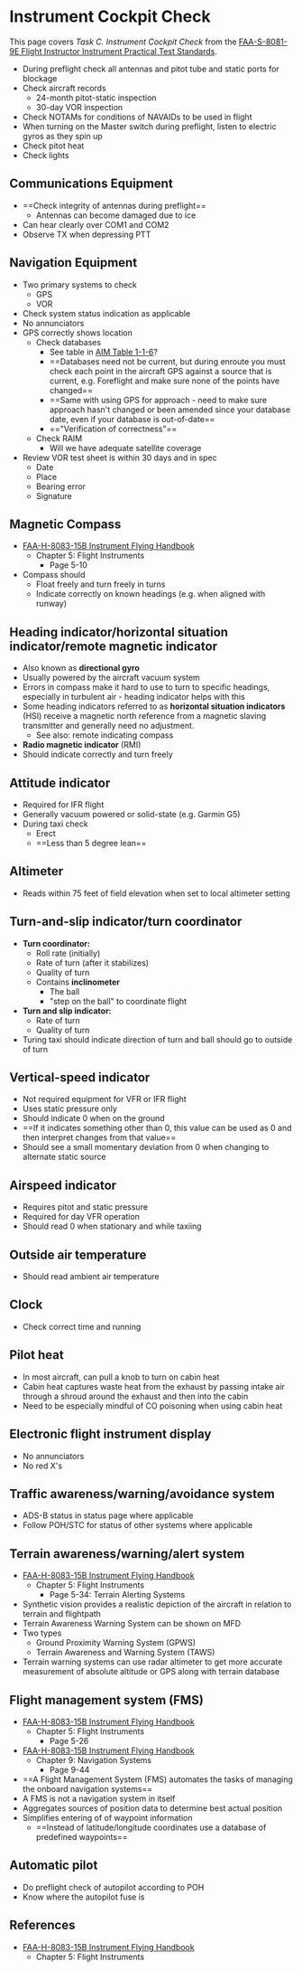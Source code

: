 # Instrument Cockpit Check

This page covers *Task C. Instrument Cockpit Check* from the [FAA-S-8081-9E Flight Instructor Instrument Practical Test Standards](https://www.faa.gov/training_testing/testing/acs/cfi_instrument_pts_9.pdf).

* During preflight check all antennas and pitot tube and static ports for blockage
* Check aircraft records
  * 24-month pitot-static inspection
  * 30-day VOR inspection
* Check NOTAMs for conditions of NAVAIDs to be used in flight
* When turning on the Master switch during preflight, listen to electric gyros as they spin up
* Check pitot heat
* Check lights

## Communications Equipment

* ==Check integrity of antennas during preflight==
  * Antennas can become damaged due to ice
* Can hear clearly over COM1 and COM2
* Observe TX when depressing PTT

## Navigation Equipment

* Two primary systems to check
  * GPS
  * VOR
* Check system status indication as applicable
* No annunciators
* GPS correctly shows location
  * Check databases
    * See table in [AIM Table 1-1-6](https://www.faa.gov/air_traffic/publications/atpubs/aim_html/chap1_section_1.html#ffAks301atcn)?
    * ==Databases need not be current, but during enroute you must check each point in the aircraft GPS against a source that is current, e.g. Foreflight and make sure none of the points have changed==
    * ==Same with using GPS for approach - need to make sure approach hasn't changed or been amended since your database date, even if your database is out-of-date==
    * =="Verification of correctness"==
  * Check RAIM
    * Will we have adequate satellite coverage
* Review VOR test sheet is within 30 days and in spec
  * Date
  * Place
  * Bearing error
  * Signature

## Magnetic Compass

* [FAA-H-8083-15B Instrument Flying Handbook](https://www.faa.gov/sites/faa.gov/files/regulations_policies/handbooks_manuals/aviation/FAA-H-8083-15B.pdf)
  * Chapter 5: Flight Instruments
    * Page 5-10
* Compass should
  * Float freely and turn freely in turns
  * Indicate correctly on known headings (e.g. when aligned with runway)

## Heading indicator/horizontal situation indicator/remote magnetic indicator

* Also known as **directional gyro**
* Usually powered by the aircraft vacuum system
* Errors in compass make it hard to use to turn to specific headings, especially in turbulent air - heading indicator helps with this
* Some heading indicators referred to as **horizontal situation indicators** (HSI) receive a magnetic north reference from a magnetic slaving transmitter and generally need no adjustment.
  * See also: remote indicating compass
* **Radio magnetic indicator** (RMI)
* Should indicate correctly and turn freely

## Attitude indicator

* Required for IFR flight
* Generally vacuum powered or solid-state (e.g. Garmin G5)
* During taxi check
  * Erect
  * ==Less than 5 degree lean==

## Altimeter

* Reads within 75 feet of field elevation when set to local altimeter setting

## Turn-and-slip indicator/turn coordinator

* **Turn coordinator:**
  * Roll rate (initially)
  * Rate of turn (after it stabilizes)
  * Quality of turn
  * Contains **inclinometer**
    * The ball
    * "step on the ball" to coordinate flight
* **Turn and slip indicator:**
  * Rate of turn
  * Quality of turn
* Turing taxi should indicate direction of turn and ball should go to outside of turn

## Vertical-speed indicator

* Not required equipment for VFR or IFR flight
* Uses static pressure only
* Should indicate 0 when on the ground
* ==If it indicates something other than 0, this value can be used as 0 and then interpret changes from that value==
* Should see a small momentary deviation from 0 when changing to alternate static source

## Airspeed indicator

* Requires pitot and static pressure
* Required for day VFR operation
* Should read 0 when stationary and while taxiing

## Outside air temperature

* Should read ambient air temperature

## Clock

* Check correct time and running

## Pilot heat

* In most aircraft, can pull a knob to turn on cabin heat
* Cabin heat captures waste heat from the exhaust by passing intake air through a shroud around the exhaust and then into the cabin
* Need to be especially mindful of CO poisoning when using cabin heat

## Electronic flight instrument display

* No annunciators
* No red X's

## Traffic awareness/warning/avoidance system

* ADS-B status in status page where applicable
* Follow POH/STC for status of other systems where applicable

## Terrain awareness/warning/alert system

* [FAA-H-8083-15B Instrument Flying Handbook](https://www.faa.gov/sites/faa.gov/files/regulations_policies/handbooks_manuals/aviation/FAA-H-8083-15B.pdf)
  * Chapter 5: Flight Instruments
    * Page 5-34: Terrain Alerting Systems
* Synthetic vision provides a realistic depiction of the aircraft in relation to terrain and flightpath
* Terrain Awareness Warning System can be shown on MFD
* Two types
  * Ground Proximity Warning System (GPWS)
  * Terrain Awareness and Warning System (TAWS)
* Terrain warning systems can use radar altimeter to get more accurate measurement of absolute altitude or GPS along with terrain database

## Flight management system (FMS)

* [FAA-H-8083-15B Instrument Flying Handbook](https://www.faa.gov/sites/faa.gov/files/regulations_policies/handbooks_manuals/aviation/FAA-H-8083-15B.pdf)
  * Chapter 5: Flight Instruments
    * Page 5-26
* [FAA-H-8083-15B Instrument Flying Handbook](https://www.faa.gov/sites/faa.gov/files/regulations_policies/handbooks_manuals/aviation/FAA-H-8083-15B.pdf)
  * Chapter 9: Navigation Systems
    * Page 9-44
* ==A Flight Management System (FMS) automates the tasks of managing the onboard navigation systems==
* A FMS is not a navigation system in itself
* Aggregates sources of position data to determine best actual position
* Simplifies entering of of waypoint information
  * ==Instead of latitude/longitude coordinates use a database of predefined waypoints==

## Automatic pilot

* Do preflight check of autopilot according to POH
* Know where the autopilot fuse is

## References

* [FAA-H-8083-15B Instrument Flying Handbook](https://www.faa.gov/sites/faa.gov/files/regulations_policies/handbooks_manuals/aviation/FAA-H-8083-15B.pdf)
  * Chapter 5: Flight Instruments
